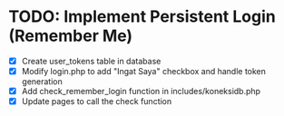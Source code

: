 # TODO: Implement Persistent Login (Remember Me)

- [x] Create user_tokens table in database
- [x] Modify login.php to add "Ingat Saya" checkbox and handle token generation
- [x] Add check_remember_login function in includes/koneksidb.php
- [x] Update pages to call the check function
